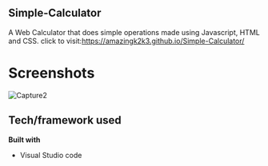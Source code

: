 ## Simple-Calculator
A Web Calculator that does simple operations made using Javascript, HTML and CSS.
click to visit:https://amazingk2k3.github.io/Simple-Calculator/

# Screenshots
![Capture2](https://user-images.githubusercontent.com/47426594/93672427-5eda7600-fac8-11ea-95cb-69f48e29a673.PNG)

## Tech/framework used
<b>Built with</b>
- Visual Studio code

